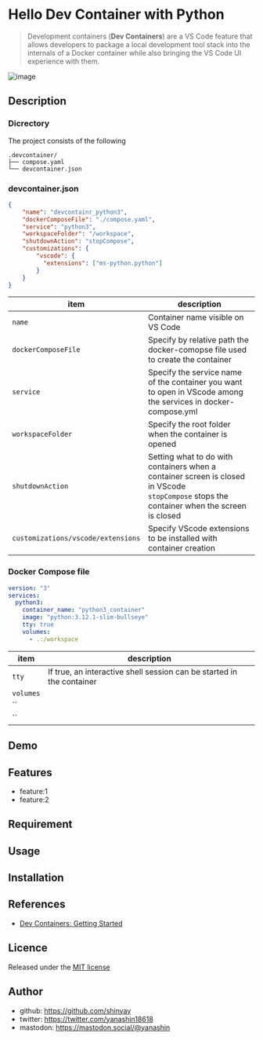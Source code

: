 # Hello Dev Container with Python

> Development containers (**Dev Containers**) are a VS Code feature that allows developers to package a local development tool stack into the internals of a Docker container while also bringing the VS Code UI experience with them.

![image](https://github.com/shinyay/hello-devcontainer-with-python/assets/3072734/b0eab7bd-6d6f-49de-a989-3e968dd8d6bb)


## Description

### Dicrectory

The project consists of the following

```shell
.devcontainer/
├── compose.yaml
└── devcontainer.json
```

### devcontainer.json

```json
{
	"name": "devcontainr_python3",
	"dockerComposeFile": "./compose.yaml",
	"service": "python3",
	"workspaceFolder": "/workspace",
	"shutdownAction": "stopCompose",
	"customizations": {
		"vscode": {
		  "extensions": ["ms-python.python"]
		}
	}
}
```

|item|description|
|----|-----------|
|`name`|Container name visible on VS Code|
|`dockerComposeFile`|Specify by relative path the docker-comopse file used to create the container|
|`service`|Specify the service name of the container you want to open in VScode among the services in docker-compose.yml|
|`workspaceFolder`|Specify the root folder when the container is opened|
|`shutdownAction`|Setting what to do with containers when a container screen is closed in VScode<br>`stopCompose` stops the container when the screen is closed|
|`customizations/vscode/extensions`|Specify VScode extensions to be installed with container creation|

### Docker Compose file

```yaml
version: "3"
services:
  python3:
    container_name: "python3_container"
    image: "python:3.12.1-slim-bullseye"
    tty: true
    volumes:
      - .:/workspace
```
|item|description|
|----|-----------|
|`tty`|If true, an interactive shell session can be started in the container|
|`volumes`||
|``||
|``||

## Demo

## Features

- feature:1
- feature:2

## Requirement

## Usage

## Installation

## References

- [Dev Containers: Getting Started](https://microsoft.github.io/code-with-engineering-playbook/developer-experience/devcontainers/)

## Licence

Released under the [MIT license](https://gist.githubusercontent.com/shinyay/56e54ee4c0e22db8211e05e70a63247e/raw/34c6fdd50d54aa8e23560c296424aeb61599aa71/LICENSE)

## Author

- github: <https://github.com/shinyay>
- twitter: <https://twitter.com/yanashin18618>
- mastodon: <https://mastodon.social/@yanashin>
